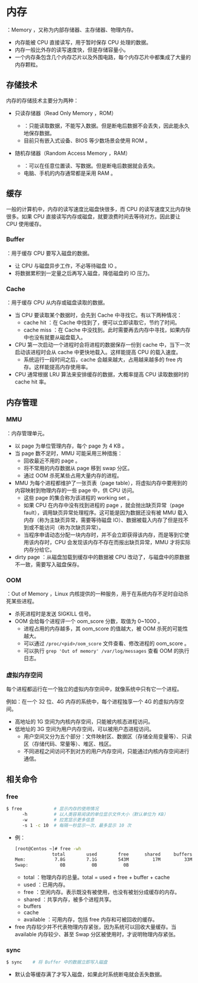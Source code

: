 # 内存

：Memory ，又称为内部存储器、主存储器、物理内存。
- 内存能被 CPU 直接读写，用于暂时保存 CPU 处理的数据。
- 内存一般比外存的读写速度快，但是存储容量小。
- 一个内存条包含几个内存芯片以及外围电路，每个内存芯片中都集成了大量的内存颗粒。

## 存储技术

内存的存储技术主要分为两种：
- 只读存储器（Read Only Memory ，ROM）
  - ：只能读取数据，不能写入数据。但是断电后数据不会丢失，因此能永久地保存数据。
  - 目前只有嵌入式设备、BIOS 等少数场景会使用 ROM 。

- 随机存储器（Random Access Memory ，RAM）
  - ：可以在任意位置读、写数据。但是断电后数据就会丢失。
  - 电脑、手机的内存通常都是采用 RAM 。

## 缓存

一般的计算机中，内存的读写速度比磁盘快很多，而 CPU 的读写速度又比内存快很多。如果 CPU 直接读写内存或磁盘，就要浪费时间去等待对方。因此要让 CPU 使用缓存。

### Buffer

：用于缓存 CPU 要写入磁盘的数据。
- 让 CPU 与磁盘异步工作，不必等待磁盘 IO 。
- 将数据累积到一定量之后再写入磁盘，降低磁盘的 IO 压力。

### Cache

：用于缓存 CPU 从内存或磁盘读取的数据。
- 当 CPU 要读取某个数据时，会先到 Cache 中寻找它。有以下两种情况：
  - cache hit ：在 Cache 中找到了，便可以立即读取它，节约了时间。
  - cache miss ：在 Cache 中没找到。此时需要再去内存中寻找，如果内存中也没有就要从磁盘载入。
- CPU 第一次启动一个进程时会将进程的数据保存一份到 cache 中，当下一次启动该进程时会从 cache 中更快地载入。这样能提高 CPU 的载入速度。
  - 系统运行一段时间之后，cache 会越来越大，占用越来越多的 free 内存。这样能提高内存使用率。
- CPU 通常根据 LRU 算法来安排缓存的数据，大概率提高 CPU 读取数据时的 cache hit 率。

## 内存管理

### MMU

：内存管理单元。
- 以 page 为单位管理内存，每个 page 为 4 KB 。
- 当 page 数不足时，MMU 可能采用三种措施：
  - 回收最近不用的 page 。
  - 将不常用的内存数据从 page 移到 swap 分区。
  - 通过 OOM 杀死某些占用大量内存的进程。
- MMU 为每个进程都维护了一张页表（page table），将虚拟内存中要用到的内容映射到物理内存的一些 page 中，供 CPU 访问。
  - 这些 page 的集合称为该进程的 working set 。
  - 如果 CPU 在内存中没有找到进程的 page ，就会抛出缺页异常（page fault），调用缺页异常处理程序。这可能是因为数据还没有被 MMU 载入内存（称为主缺页异常，需要等待磁盘 IO）、数据被载入内存了但是找不到或不能访问（称为次缺页异常）。
  - 当程序申请动态分配一块内存时，并不会立即获得该内存，而是等到它使用该内存时，CPU 会发现该内存不存在而报出缺页异常，MMU 才将实际内存分给它。
- dirty page ：从磁盘加载到缓存中的数据被 CPU 改动了，与磁盘中的原数据不一致，需要写入磁盘保存。

### OOM

：Out of Memory ，Linux 内核提供的一种服务，用于在系统内存不足时自动杀死某些进程。
- 杀死进程时是发送 SIGKILL 信号。
- OOM 会给每个进程评一个 oom_score 分数，取值为 0~1000 。
  - 进程占用的内存越多，其 oom_score 的值越大，被 OOM 杀死的可能性越大。
  - 可以通过 `/proc/<pid>/oom_score` 文件查看、修改进程的 oom_score 。
  - 可以执行 `grep 'Out of memory' /var/log/messages` 查看 OOM 的执行日志。

### 虚拟内存空间

每个进程都运行在一个独立的虚拟内存空间中，就像系统中只有它一个进程。

例如：在一个 32 位、4G 内存的系统中，每个进程独享一个 4G 的虚拟内存空间。
- 高地址的 1G 空间为内核内存空间，只能被内核态进程访问。
- 低地址的 3G 空间为用户内存空间，可以被用户态进程访问。
  - 用户空间又分为五个部分：文件映射区、数据区（存储全局变量等）、只读区（存储代码、常量等）、堆区、栈区。
  - 不同进程之间访问不到对方的用户内存空间，只能通过内核内存空间进行通信。

## 相关命令

### free

```sh
$ free            # 显示内存的使用情况
      -h          # 以人类容易阅读的单位显示文件大小（默认单位为 KB）
      -w          # 拉宽显示更多信息
      -s 1 -c 10  # 每隔一秒显示一次，最多显示 10 次
```
- 例：
  ```sh
  [root@Centos ~]# free -wh
                total        used        free      shared     buffers       cache   available
  Mem:           7.8G        7.1G        543M         17M         33M        190M        636M
  Swap:            0B          0B          0B
  ```
  - total ：物理内存的总量。total = used + free + buffer + cache
  - used ：已用内存。
  - free ：空闲内存。表示既没有被使用，也没有被划分成缓存的内存。
  - shared ：共享内存，被多个进程共享。
  - buffers
  - cache
  - available ：可用内存，包括 free 内存和可被回收的缓存。
- free 内存较少并不代表物理内存紧张，因为系统可以回收大量缓存。当 available 内存较少、甚至 Swap 分区被使用时，才说明物理内存紧张。

### sync

```sh
$ sync    # 将 Buffer 中的数据立即写入磁盘
```
- 默认会等缓存满了才写入磁盘，如果此时系统断电就会丢失数据。
